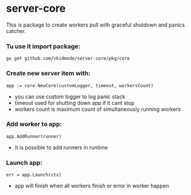 # server-core 

This is package to create workers pull with graceful shutdown and panics catcher.

### Tu use it import package:

```go get github.com/vkidmode/server-core/pkg/core```

### Create new server item with: 

```app := core.NewCore(customLogger, timeout, workersCount)```

* you can use custom logger to log panic stack
* timeout used for shutting down app if it cant stop
* workers count is maximum count of simultaneously running workers

### Add worker to app:

```app.AddRunner(runner)```

* It is possible to add runners in runtime

### Launch app:

```err = app.Launch(ctx)```

* app will finish when all workers finish or error in worker happen


